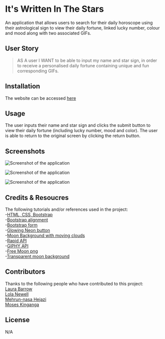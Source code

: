 # It's Written In The Stars

An application that allows users to search for their daily horoscope using their astrological sign to view their daily fortune, linked lucky number, colour and mood along with two associated GIFs.

## User Story
>
> AS A user
I WANT to be able to input my name and star sign, in order to receive a personalised daily fortune containing unique and fun corresponding GIFs.

## Installation

The website can be accessed [here](https://lolanewell.github.io/its_written_in_the_stars/)

## Usage

The user inputs their name and star sign and clicks the submit button to view their daily fortune (including lucky number, mood and color). The user is able to return to the original screen by clicking the return button.

## Screenshots

![Screenshot of the application](/its_written_in_the_stars/assets/images/MD1.png)

![Screenshot of the application](/its_written_in_the_stars/assets/images/MD2.png)

![Screenshot of the application](/its_written_in_the_stars/assets/images/MD3tablet.jpg)

## Credits & Resoucres

The following tutorials and/or references used in the project:\
-[HTML, CSS, Bootstrap](https://www.w3schools.com/)\
-[Bootstrap alignment](https://azmind.com/demo/bootstrap-4-align-center/example-3/index.html)\
-[Bootstrap form](https://getbootstrap.com/docs/4.6/components/forms/)\
-[Glowing Neon button](https://codepen.io/OmRahangdale/pen/vYOXoVV)\
-[Moon Background with moving clouds](https://codepen.io/parserbot/pen/WNbrNbM)\
-[Rapid API](https://rapidapi.com/sameer.kumar/api/aztro)\
-[GIPHY API](https://developers.giphy.com/docs/api/)\
-[Free Moon png](https://toppng.com/free-image/free-png-moon-png-images-transparent-transparent-background-moon-PNG-free-PNG-Images_186096)\
-[Transparent moon background](https://toppng.com/free-image/moon-no-background-PNG-free-PNG-Images_277440)

## Contributors
Thanks to the following people who have contributed to this project:\
[Laura Barrow](https://github.com/lbarrow91) \
[Lola Newell](https://github.com/lolanewell)\
[Mehrun-nasa Hejazi](https://github.com/mewmew88) \
[Moses Kinganga](https://github.com/King-Mo100)

## License

N/A
